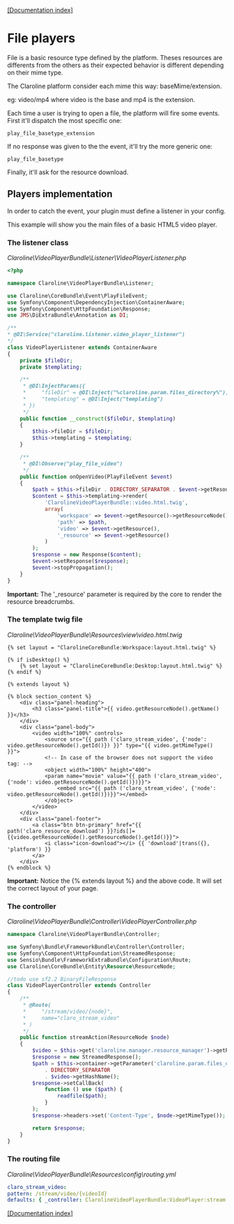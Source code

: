 [[Documentation index]][1]

File players
============

File is a basic resource type defined by the platform. Theses resources are
differents from the others as their expected behavior is different depending on
their mime type.

The Claroline platform consider each mime this way: baseMime/extension.

eg: video/mp4 where video is the base and mp4 is the extension.

Each time a user is trying to open a file, the platform will fire some events.
First it'll dispatch the most specific one:

```
play_file_basetype_extension
```

If no response was given to the the event, it'll try the more generic one:

```
play_file_basetype
```

Finally, it'll ask for the resource download.

Players implementation
----------------------

In order to catch the event, your plugin must define a listener in your config.

This example will show you the main files of a basic HTML5 video player.

### The listener class ###

*Claroline\VideoPlayerBundle\Listener\VideoPlayerListener.php*

```php
<?php

namespace Claroline\VideoPlayerBundle\Listener;

use Claroline\CoreBundle\Event\PlayFileEvent;
use Symfony\Component\DependencyInjection\ContainerAware;
use Symfony\Component\HttpFoundation\Response;
use JMS\DiExtraBundle\Annotation as DI;

/**
* @DI\Service("claroline.listener.video_player_listener")
*/
class VideoPlayerListener extends ContainerAware
{
    private $fileDir;
    private $templating;

    /**
     * @DI\InjectParams({
     *     "fileDir" = @DI\Inject("%claroline.param.files_directory%"),
     *     "templating" = @DI\Inject("templating")
     * })
     */
    public function __construct($fileDir, $templating)
    {
        $this->fileDir = $fileDir;
        $this->templating = $templating;
    }

    /**
     * @DI\Observe("play_file_video")
     */
    public function onOpenVideo(PlayFileEvent $event)
    {
        $path = $this->fileDir . DIRECTORY_SEPARATOR . $event->getResource()->getHashName();
        $content = $this->templating->render(
            'ClarolineVideoPlayerBundle::video.html.twig',
            array(
                'workspace' => $event->getResource()->getResourceNode()->getWorkspace(),
                'path' => $path,
                'video' => $event->getResource(),
                '_resource' => $event->getResource()
            )
        );
        $response = new Response($content);
        $event->setResponse($response);
        $event->stopPropagation();
    }
}
```

**Important:** The '_resource' parameter is required by the core to render the
resource breadcrumbs.

### The template twig file ###

*Claroline\VideoPlayerBundle\Resources\view\video.html.twig*

```htmldjango
{% set layout = "ClarolineCoreBundle:Workspace:layout.html.twig" %}

{% if isDesktop() %}
    {% set layout = "ClarolineCoreBundle:Desktop:layout.html.twig" %}
{% endif %}

{% extends layout %}

{% block section_content %}
    <div class="panel-heading">
        <h3 class="panel-title">{{ video.getResourceNode().getName() }}</h3>
    </div>
    <div class="panel-body">
        <video width="100%" controls>
            <source src="{{ path ('claro_stream_video', {'node': video.getResourceNode().getId()}) }}" type="{{ video.getMimeType() }}">
            <!-- In case of the browser does not support the video tag: -->
            <object width="100%" height="400">
            <param name="movie" value="{{ path ('claro_stream_video', {'node': video.getResourceNode().getId()})}}">
                <embed src="{{ path ('claro_stream_video', {'node': video.getResourceNode().getId()})}}"></embed>
            </object>
        </video>
    </div>
    <div class="panel-footer">
        <a class="btn btn-primary" href="{{ path('claro_resource_download') }}?ids[]={{video.getResourceNode().getResourceNode().getId()}}">
            <i class="icon-download"></i> {{ 'download'|trans({}, 'platform') }}
        </a>
    </div>
{% endblock %}
```

**Important:** Notice the {% extends layout %} and the above code. It will set
the correct layout of your page.

### The controller ###

*Claroline\VideoPlayerBundle\Controller\VideoPlayerController.php*

```php
namespace Claroline\VideoPlayerBundle\Controller;

use Symfony\Bundle\FrameworkBundle\Controller\Controller;
use Symfony\Component\HttpFoundation\StreamedResponse;
use Sensio\Bundle\FrameworkExtraBundle\Configuration\Route;
use Claroline\CoreBundle\Entity\Resource\ResourceNode;

//todo use sf2.2 BinaryFileResponse
class VideoPlayerController extends Controller
{
    /**
     * @Route(
     *     "/stream/video/{node}",
     *     name="claro_stream_video"
     * )
     */
    public function streamAction(ResourceNode $node)
    {
        $video = $this->get('claroline.manager.resource_manager')->getResourceFromNode($node);
        $response = new StreamedResponse();
        $path = $this->container->getParameter('claroline.param.files_directory')
            . DIRECTORY_SEPARATOR
            . $video->getHashName();
        $response->setCallBack(
            function () use ($path) {
                readfile($path);
            }
        );
        $response->headers->set('Content-Type', $node->getMimeType());

        return $response;
    }
}
```

### The routing file ###

*Claroline\VideoPlayerBundle\Resources\config\routing.yml*

```yml
claro_stream_video:
pattern: /stream/video/{videoId}
defaults: { _controller: ClarolineVideoPlayerBundle:VideoPlayer:stream }
```

[[Documentation index]][1]

[1]: ../../index.md
